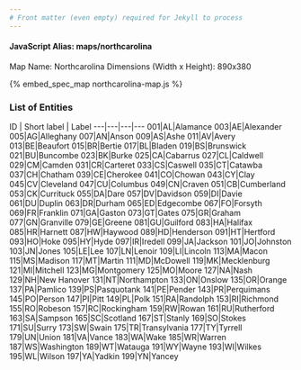 ```yaml
---
# Front matter (even empty) required for Jekyll to process
---
```


#### JavaScript Alias: maps/northcarolina

Map Name: Northcarolina
Dimensions (Width x Height): 890x380



{% embed_spec_map northcarolina-map.js %}

### List of Entities

ID | Short label | Label
---|---|---|---
001|AL|Alamance
003|AE|Alexander
005|AG|Alleghany
007|AN|Anson
009|AS|Ashe
011|AV|Avery
013|BE|Beaufort
015|BR|Bertie
017|BL|Bladen
019|BS|Brunswick
021|BU|Buncombe
023|BK|Burke
025|CA|Cabarrus
027|CL|Caldwell
029|CM|Camden
031|CR|Carteret
033|CS|Caswell
035|CT|Catawba
037|CH|Chatham
039|CE|Cherokee
041|CO|Chowan
043|CY|Clay
045|CV|Cleveland
047|CU|Columbus
049|CN|Craven
051|CB|Cumberland
053|CK|Currituck
055|DA|Dare
057|DV|Davidson
059|DI|Davie
061|DU|Duplin
063|DR|Durham
065|ED|Edgecombe
067|FO|Forsyth
069|FR|Franklin
071|GA|Gaston
073|GT|Gates
075|GR|Graham
077|GN|Granville
079|GE|Greene
081|GU|Guilford
083|HA|Halifax
085|HR|Harnett
087|HW|Haywood
089|HD|Henderson
091|HT|Hertford
093|HO|Hoke
095|HY|Hyde
097|IR|Iredell
099|JA|Jackson
101|JO|Johnston
103|JN|Jones
105|LE|Lee
107|LN|Lenoir
109|LI|Lincoln
113|MA|Macon
115|MS|Madison
117|MT|Martin
111|MD|McDowell
119|MK|Mecklenburg
121|MI|Mitchell
123|MG|Montgomery
125|MO|Moore
127|NA|Nash
129|NH|New Hanover
131|NT|Northampton
133|ON|Onslow
135|OR|Orange
137|PA|Pamlico
139|PS|Pasquotank
141|PE|Pender
143|PR|Perquimans
145|PO|Person
147|PI|Pitt
149|PL|Polk
151|RA|Randolph
153|RI|Richmond
155|RO|Robeson
157|RC|Rockingham
159|RW|Rowan
161|RU|Rutherford
163|SA|Sampson
165|SC|Scotland
167|ST|Stanly
169|SO|Stokes
171|SU|Surry
173|SW|Swain
175|TR|Transylvania
177|TY|Tyrrell
179|UN|Union
181|VA|Vance
183|WA|Wake
185|WR|Warren
187|WS|Washington
189|WT|Watauga
191|WY|Wayne
193|WI|Wilkes
195|WL|Wilson
197|YA|Yadkin
199|YN|Yancey

